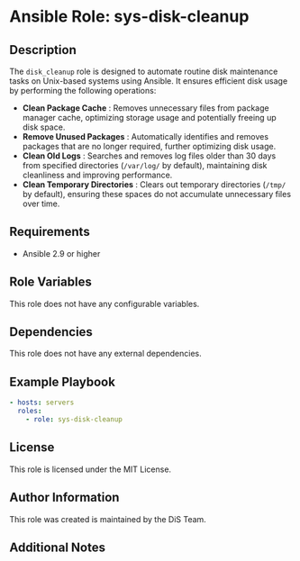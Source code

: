 # Ansible Role: sys-disk-cleanup

## Description

The `disk_cleanup` role is designed to automate routine disk maintenance tasks on Unix-based systems using Ansible. It ensures efficient disk usage by performing the following operations:

* **Clean Package Cache** : Removes unnecessary files from package manager cache, optimizing storage usage and potentially freeing up disk space.
* **Remove Unused Packages** : Automatically identifies and removes packages that are no longer required, further optimizing disk usage.
* **Clean Old Logs** : Searches and removes log files older than 30 days from specified directories (`/var/log/` by default), maintaining disk cleanliness and improving performance.
* **Clean Temporary Directories** : Clears out temporary directories (`/tmp/` by default), ensuring these spaces do not accumulate unnecessary files over time.

## Requirements

- Ansible 2.9 or higher

## Role Variables

This role does not have any configurable variables.

## Dependencies

This role does not have any external dependencies.

## Example Playbook

```yaml
- hosts: servers
  roles:
    - role: sys-disk-cleanup
```

## License

This role is licensed under the MIT License.

## Author Information

This role was created is maintained by the DiS Team.

## Additional Notes
